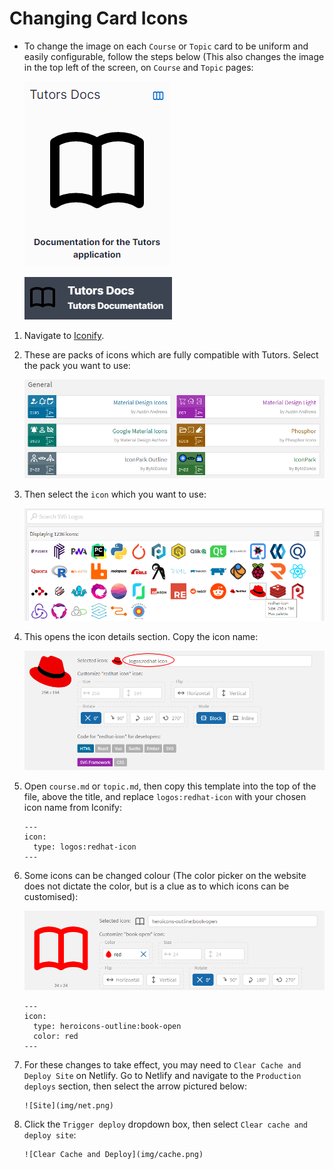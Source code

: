 # Changing Card Icons

- To change the image on each `Course` or `Topic` card to be uniform and easily configurable, follow the steps below (This also changes the image in the top left of the screen, on `Course` and `Topic` pages:

    ![Card Image](img/bookcard.png)

    ![Top Left Icon](img/topleft.png)

1. Navigate to [Iconify](https://icon-sets.iconify.design/).

2. These are packs of icons which are fully compatible with Tutors. Select the pack you want to use:

    ![Icon Packs](img/packs.png)

3. Then select the `icon` which you want to use:

    ![Logo Icons](img/rhicon.png)

4. This opens the icon details section. Copy the icon name:

    ![Red Hat Icon](img/rhdeets.png)

5. Open `course.md` or `topic.md`, then copy this template into the top of the file, above the title, and replace `logos:redhat-icon` with your chosen icon name from Iconify:
    ~~~
    ---
    icon:
      type: logos:redhat-icon
    ---
    ~~~

6. Some icons can be changed colour (The color picker on the website does not dictate the color, but is a clue as to which icons can be customised):

    ![Coloured Icon](img/color.png)

    ~~~
    ---
    icon:
      type: heroicons-outline:book-open
      color: red
    ---   
    ~~~ 

7. For these changes to take effect, you may need to `Clear Cache and Deploy Site` on Netlify. Go to Netlify and navigate to the `Production deploys` section, then select the arrow pictured below:

       ![Site](img/net.png)

8. Click the `Trigger deploy` dropdown box, then select `Clear cache and deploy site`:       

       ![Clear Cache and Deploy](img/cache.png) 